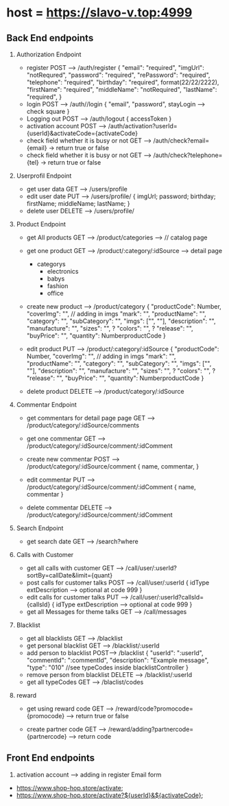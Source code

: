 # host = <https://slavo-v.top:4999>

## Back End endpoints

1. Authorization Endpoint

   - register POST --> /auth/register
    {
    "email": "required",
    "imgUrl": "notRequred",
    "password": "required",
    "rePassword": "required",
    "telephone": "required",
    "birthday": "required", format(22/22/2222),
    "firstName": "required",
    "middleName": "notRequired",
    "lastName": "required",
    }
   - login POST --> /auth//login
    {
    "email",
    "password",
    stayLogin --> check square
    }
   - Logging out POST --> /auth/logout
    {
    accessToken
    }
   - activation account POST --> /auth/activation?userId={userId}&activateCode={activateCode}
   - check field whether it is busy or not GET --> /auth/check?email={email}  -> return true or false
   - check field whether it is busy or not GET --> /auth/check?telephone={tel} -> return true or false

2. Userprofil Endpoint
    - get user data GET --> /users/profile
    - edit user date PUT --> /users/profile/
    {
        imgUrl;
        password;
        birthday;
        firstName;
        middleName;
        lastName;
    }
    - delete user DELETE --> /users/profile/

3. Product Endpoint

   - get All products GET --> /product/categories --> // catalog page
   - get one product GET --> /product/:category/:idSource --> detail page
      - categorys
         - electronics
         - babys
         - fashion
         - office

   - create new product --> /product/category
    {
      "productCode": Number,
      "coverImg": "", // adding in imgs
      "mark": "",
      "productName": "",
      "category": "",
      "subCategory": "",
      "imgs": ["", ""],
      "description": "",
      "manufacture": "",
      "sizes": "", ?
      "colors": "", ?
      "release": "",
      "buyPrice": "",
      "quantity": NumberproductCode
    }
   - edit product PUT --> /product/:category/:idSource
    {
      "productCode": Number,
      "coverImg": "", // adding in imgs
      "mark": "",
      "productName": "",
      "category": "",
      "subCategory": "",
      "imgs": ["", ""],
      "description": "",
      "manufacture": "",
      "sizes": "", ?
      "colors": "", ?
      "release": "",
      "buyPrice": "",
      "quantity": NumberproductCode
    }
   - delete product DELETE --> /product/category/:idSource

4. Commentar Endpoint

   - get commentars for detail page page GET --> /product/category/:idSource/comments

   - get one commentar GET --> /product/category/:idSource/comment/:idComment
   - create new commentar POST --> /product/category/:idSource/comment
    {
    name,
    commentar,
    }

   - edit commentar PUT --> /product/category/:idSource/comment/:idComment
    {
    name,
    commentar
    }
   - delete commentar DELETE --> /product/category/:idSource/comment/:idComment

5. Search Endpoint

   - get search date GET --> /search?where

6. Calls with Customer
   - get all calls with customer GET --> /call/user/:userId?sortBy=callDate&limit={quant}
   - post calls for customer talks POST --> /call/user/:userId
   {
      idType
      extDescription --> optional at code 999
   }
   - edit calls for customer talks PUT --> /call/user/:userId?callsId={callsId}
   {
      idType
      extDescription --> optional at code 999
   }
   - get all Messages for theme talks GET --> /call/messages

7. Blacklist
   - get all blacklists GET --> /blacklist
   - get personal blacklist GET --> /blacklist/:userId
   - add person to blacklist POST--> /blacklist
      {
         "userId": ":userId",
         "commentId": ":commentId",
         "description": "Example message",
         "type": "010" //see typeCodes inside blacklistController
      }
   - remove person from blacklist DELETE --> /blacklist/:userId
   - get all typeCodes GET --> /blaclist/codes

8. reward
   - get using reward code GET --> /reward/code?promocode={promocode} --> return true or false

   - create partner code GET --> /reward/adding?partnercode={partnercode} --> return code

## Front End endpoints

1. activation account --> adding in register Email form

- <https://www.shop-hop.store/activate>;
- <https://www.shop-hop.store/activate?${userId}&${activateCode}>;
